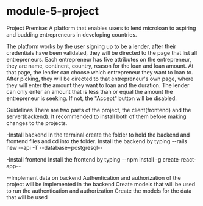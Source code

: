 # module-5-project

Project Premise: A platform that enables users to lend microloan to aspiring and budding entrepreneurs in developing countries.

The platform works by the user signing up to be a lender, after their credentials have been validated, they will be directed to the page that list all entrepreneurs. Each entrepreneur has five attributes on the entrepreneur, they are name, continent, country, reason for the loan and loan amount. At that page, the lender can choose which entrepreneur they want to loan to. After picking, they will be directed to that entrepreneur's own page, where they will enter the amount they want to loan and the duration. The lender can only enter an amount that is less than or equal the amount the entrepreneur is seeking. If not, the "Accept" button will be disabled. 

Guidelines
There are two parts of the project, the client(frontend) and the server(backend). It recommended to install both of them before making changes to the projects.

-Install backend
In the terminal create the folder to hold the backend and frontend files and cd into the folder.
Install the backend by typing --rails new <my-project> --api -T --database=postgresql--

-Install frontend
Install the frontend by typing --npm install -g create-react-app--

--Implement data on backend
Authentication and authorization of the project will be implemented in the backend
Create models that will be used to run the authentication and authorization
Create the models for the data that will be used